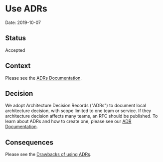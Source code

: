# Use ADRs

Date: 2019-10-07

## Status

Accepted

## Context

Please see the [ADRs Documentation](localhost).

## Decision

We adopt Architecture Decision Records ("ADRs") to document local architecture decision, with scope limited to one team or service. If they architecture decision affects many teams, an RFC should be published. To learn about ADRs and how to create one, please see our [ADR Documentation](localhost).

## Consequences

Please see the [Drawbacks of using ADRs]().
